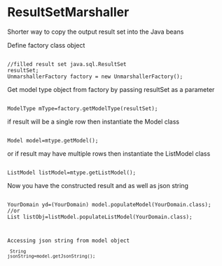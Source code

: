 ResultSetMarshaller
=======================

Shorter way to copy the output result set into the Java beans

<p>Define factory class object<br/>
<pre><code>
//filled result set java.sql.ResultSet 
resultSet; 
UnmarshallerFactory factory = new UnmarshallerFactory();
</code></pre>
Get model type object from factory by passing resultSet as a parameter
<pre><code>
ModelType mType=factory.getModelType(resultSet);
</code></pre>

if result will be a single row then instantiate the Model class 
<pre><code>
Model model=mtype.getModel();
</code></pre>
or if result may have multiple rows then instantiate the ListModel class
<pre><code>
ListModel listModel=mtype.getListModel();
</code></pre>
Now you have the constructed result and as well as  json string
<pre><code>
YourDomain yd=(YourDomain) model.populateModel(YourDomain.class);
//or
List<Object> listObj=listModel.populateListModel(YourDomain.class);
</code></pre>
Accessing json string from model object
<code><pre>
String jsonString=model.getJsonString();
</code></pre>
</p>





